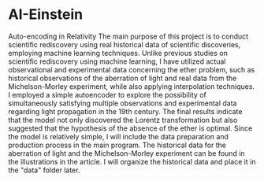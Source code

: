 # AI-Einstein
Auto-encoding in Relativity
The main purpose of this project is to conduct scientific rediscovery using real historical data of scientific discoveries, employing machine learning techniques. Unlike previous studies on scientific rediscovery using machine learning, I have utilized actual observational and experimental data concerning the ether problem, such as historical observations of the aberration of light and real data from the Michelson-Morley experiment, while also applying interpolation techniques.
I employed a simple autoencoder to explore the possibility of simultaneously satisfying multiple observations and experimental data regarding light propagation in the 19th century. The final results indicate that the model not only discovered the Lorentz transformation but also suggested that the hypothesis of the absence of the ether is optimal.
Since the model is relatively simple, I will include the data preparation and production process in the main program. The historical data for the aberration of light and the Michelson-Morley experiment can be found in the illustrations in the article. I will organize the historical data and place it in the "data" folder later.


